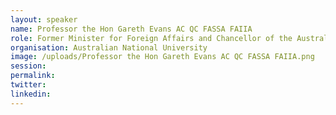 ```yaml
---
layout: speaker
name: Professor the Hon Gareth Evans AC QC FASSA FAIIA
role: Former Minister for Foreign Affairs and Chancellor of the Australian National University
organisation: Australian National University
image: /uploads/Professor the Hon Gareth Evans AC QC FASSA FAIIA.png
session:
permalink:
twitter:
linkedin:
---
```




